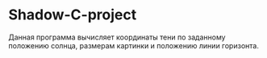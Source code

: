 # Shadow-C-project

Данная программа вычисляет координаты тени по заданному положению солнца, размерам картинки и положению линии горизонта. 
